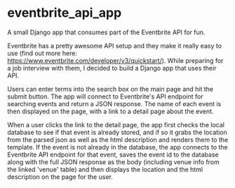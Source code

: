 # eventbrite_api_app
A small Django app that consumes part of the Eventbrite API for fun.

Eventbrite has a pretty awesome API setup and they make it really easy to use (find out more here: https://www.eventbrite.com/developer/v3/quickstart/). While preparing for a job interview with them, I decided to build a Django app that uses their API.

Users can enter terms into the search box on the main page and hit the submit button. The app will connect to Eventbrite's API endpoint for searching events and return a JSON response. The name of each event is then displayed on the page, with a link to a detail page about the event.

When a user clicks the link to the detail page, the app first checks the local database to see if that event is already stored, and if so it grabs the location from the parsed json as well as the html description and renders them to the template. If the event is not already in the database, the app connects to the Eventbrite API endpoint for that event, saves the event id to the database along with the full JSON response as the body (including venue info from the linked 'venue' table) and then displays the location and the html description on the page for the user.
